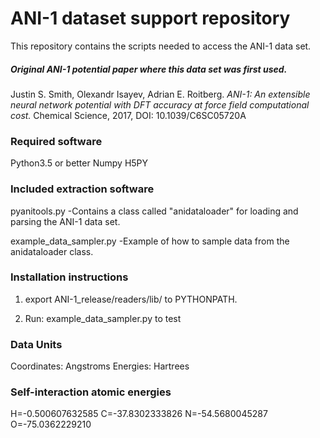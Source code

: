# ANI-1 dataset support repository
This repository contains the scripts needed to access the ANI-1 data set.

##### Original ANI-1 potential paper where this data set was first used.
Justin S. Smith, Olexandr Isayev, Adrian E. Roitberg. *ANI-1: An extensible neural network potential with DFT accuracy at force field computational cost.* Chemical Science, 2017, DOI: 10.1039/C6SC05720A 

### Required software
Python3.5 or better
Numpy
H5PY

### Included extraction software
pyanitools.py
	-Contains a class called 
	 "anidataloader" for loading
	 and parsing the ANI-1 data set.

example_data_sampler.py
	-Example of how to sample data
	from the anidataloader class.

### Installation instructions

1) export ANI-1_release/readers/lib/ to PYTHONPATH.

2) Run: example_data_sampler.py to test


### Data Units
Coordinates: Angstroms
Energies: Hartrees

### Self-interaction atomic energies
H=-0.500607632585
C=-37.8302333826
N=-54.5680045287
O=-75.0362229210
